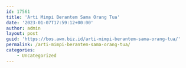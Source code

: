 ```yaml
---
id: 17561
title: 'Arti Mimpi Berantem Sama Orang Tua'
date: '2023-01-07T17:59:12+00:00'
author: admin
layout: post
guid: 'https://bos.awn.biz.id/arti-mimpi-berantem-sama-orang-tua/'
permalink: /arti-mimpi-berantem-sama-orang-tua/
categories:
    - Uncategorized
---
```


